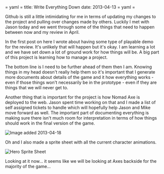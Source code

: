 = yaml =
title: Write Everything Down
date: 2013-04-13
= yaml =

Github is still a little intimidating for me in terms of updating my changes to the project and pulling over changes made by others. Luckily I met with Jason today and we went through some of the things that need to happen between now and my review in April.

In the first post on here I wrote about having some type of playable demo for the review. It's unlikely that will happen but it's okay. I am learning a lot and we have set down a lot of ground work for how things will be. A big part of this project is learning how to manage a project.

The bottom line is I need to be further ahead of them then I am. Knowing things in my head doesn't really help them so it's important that I generate more documents about details of the game and it how everything works - even if those things won't necessarily be in the prototype - even if they are things that we will never get to.

Another thing that is important for the project is how Nomad Axe is deployed to the web. Jason spent time working on that and I made a list of self assigned tickets to handle which will hopefully help Jason and Mike move forward as well. The important part of documenting everything is making sure there isn't much room for interpretation in terms of how things should work in the final version of the game.

![Image added 2013-04-18](/images/posts/md_009-1.png)

Oh and I also made a sprite sheet with all the current character animations.

![Hero Sprite Sheet](/images/posts/md_009-2.png)

Looking at it now... it seems like we will be looking at Axes backside for the majority of the game...

